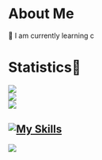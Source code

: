 # About Me
🌱 I am currently learning c 

# Statistics👾
![](https://github-readme-streak-stats.herokuapp.com/?user=Scapy47&theme=neon&hide_border=true)<br/>
![](https://github-readme-stats.vercel.app/api?username=Scapy47&theme=neon&hide_border=true&include_all_commits=false&count_private=true)<br/>
![](https://github-readme-stats.vercel.app/api/top-langs/?username=Scapy47&theme=neon&hide_border=true&include_all_commits=false&count_private=true&layout=compact)


[![My Skills](https://skillicons.dev/icons?i=js,nodejs,react,tailwind,next,express,redux)](https://skillicons.dev)
---
[![](https://visitcount.itsvg.in/api?id=Scapy47&icon=0&color=0)](https://visitcount.itsvg.in)
